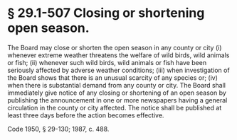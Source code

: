 # § 29.1-507 Closing or shortening open season.

<p>The Board may close or shorten the open season in any county or city (i) whenever extreme weather threatens the welfare of wild birds, wild animals or fish; (ii) whenever such wild birds, wild animals or fish have been seriously affected by adverse weather conditions; (iii) when investigation of the Board shows that there is an unusual scarcity of any species or; (iv) when there is substantial demand from any county or city. The Board shall immediately give notice of any closing or shortening of an open season by publishing the announcement in one or more newspapers having a general circulation in the county or city affected. The notice shall be published at least three days before the action becomes effective.</p><p>Code 1950, § 29-130; 1987, c. 488.</p>